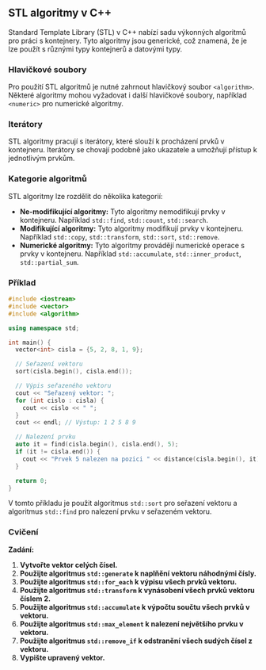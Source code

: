 ## STL algoritmy v C++

Standard Template Library (STL) v C++ nabízí sadu výkonných algoritmů pro práci s kontejnery. Tyto algoritmy jsou generické, což znamená, že je lze použít s různými typy kontejnerů a datovými typy.

### Hlavičkové soubory

Pro použití STL algoritmů je nutné zahrnout hlavičkový soubor `<algorithm>`. Některé algoritmy mohou vyžadovat i další hlavičkové soubory, například `<numeric>` pro numerické algoritmy.

### Iterátory

STL algoritmy pracují s iterátory, které slouží k procházení prvků v kontejneru. Iterátory se chovají podobně jako ukazatele a umožňují přístup k jednotlivým prvkům.

### Kategorie algoritmů

STL algoritmy lze rozdělit do několika kategorií:

* **Ne-modifikující algoritmy:** Tyto algoritmy nemodifikují prvky v kontejneru. Například `std::find`, `std::count`, `std::search`.
* **Modifikující algoritmy:** Tyto algoritmy modifikují prvky v kontejneru. Například `std::copy`, `std::transform`, `std::sort`, `std::remove`.
* **Numerické algoritmy:** Tyto algoritmy provádějí numerické operace s prvky v kontejneru. Například `std::accumulate`, `std::inner_product`, `std::partial_sum`.

### Příklad

```c++
#include <iostream>
#include <vector>
#include <algorithm>

using namespace std;

int main() {
  vector<int> cisla = {5, 2, 8, 1, 9};

  // Seřazení vektoru
  sort(cisla.begin(), cisla.end());

  // Výpis seřazeného vektoru
  cout << "Seřazený vektor: ";
  for (int cislo : cisla) {
    cout << cislo << " ";
  }
  cout << endl; // Výstup: 1 2 5 8 9

  // Nalezení prvku
  auto it = find(cisla.begin(), cisla.end(), 5);
  if (it != cisla.end()) {
    cout << "Prvek 5 nalezen na pozici " << distance(cisla.begin(), it) << endl;
  }

  return 0;
}
```

V tomto příkladu je použit algoritmus `std::sort` pro seřazení vektoru a algoritmus `std::find` pro nalezení prvku v seřazeném vektoru.

### Cvičení

**Zadání:**

1. **Vytvořte vektor celých čísel.**
2. **Použijte algoritmus `std::generate` k naplňění vektoru náhodnými čísly.**
3. **Použijte algoritmus `std::for_each` k výpisu všech prvků vektoru.**
4. **Použijte algoritmus `std::transform` k vynásobení všech prvků vektoru číslem 2.**
5. **Použijte algoritmus `std::accumulate` k výpočtu součtu všech prvků v vektoru.**
6. **Použijte algoritmus `std::max_element` k nalezení největšího prvku v vektoru.**
7. **Použijte algoritmus `std::remove_if` k odstranění všech sudých čísel z vektoru.**
8. **Vypište upravený vektor.**
